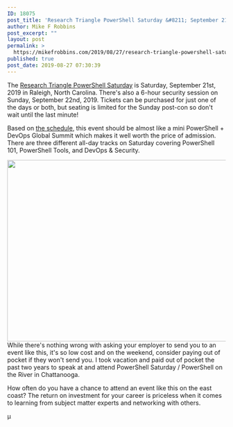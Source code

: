 ```yaml
---
ID: 18075
post_title: 'Research Triangle PowerShell Saturday &#8211; September 21st'
author: Mike F Robbins
post_excerpt: ""
layout: post
permalink: >
  https://mikefrobbins.com/2019/08/27/research-triangle-powershell-saturday-september-21st/
published: true
post_date: 2019-08-27 07:30:39
---
```

The <a href="https://rtpsug.com/pssaturday" target="_blank" rel="noopener noreferrer">Research Triangle PowerShell Saturday</a> is Saturday, September 21st, 2019 in Raleigh, North Carolina. There's also a 6-hour security session on Sunday, September 22nd, 2019. Tickets can be purchased for just one of the days or both, but seating is limited for the Sunday post-con so don't wait until the last minute!

Based on <a href="https://rtpsug.com/pssaturday/schedule" target="_blank" rel="noopener noreferrer">the schedule</a>, this event should be almost like a mini PowerShell + DevOps Global Summit which makes it well worth the price of admission. There are three different all-day tracks on Saturday covering PowerShell 101, PowerShell Tools, and DevOps &amp; Security.

<a href="https://rtpsug.com/pssaturday" target="_blank" rel="noopener noreferrer"><img class="alignnone size-full wp-image-18076" src="https://mikefrobbins.com/wp-content/uploads/2019/08/rtp-saturday2019.png" alt="" width="758" height="418" /></a>While there's nothing wrong with asking your employer to send you to an event like this, it's so low cost and on the weekend, consider paying out of pocket if they won't send you. I took vacation and paid out of pocket the past two years to speak at and attend PowerShell Saturday / PowerShell on the River in Chattanooga.

How often do you have a chance to attend an event like this on the east coast? The return on investment for your career is priceless when it comes to learning from subject matter experts and networking with others.

µ